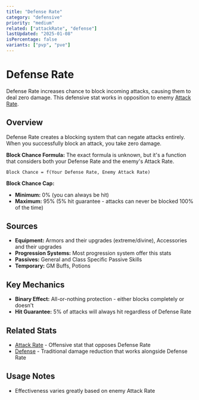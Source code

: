 ```yaml
---
title: "Defense Rate"
category: "defensive"
priority: "medium"
related: ["attackRate", "defense"]
lastUpdated: "2025-01-08"
isPercentage: false
variants: ["pvp", "pve"]
---
```


# Defense Rate

Defense Rate increases chance to block incoming attacks, causing them to deal zero damage. This defensive stat works in opposition to enemy [Attack Rate](/stats/attack-rate).

## Overview

Defense Rate creates a blocking system that can negate attacks entirely. When you successfully block an attack, you take zero damage.

**Block Chance Formula:**
The exact formula is unknown, but it's a function that considers both your Defense Rate and the enemy's Attack Rate.

`Block Chance = f(Your Defense Rate, Enemy Attack Rate)`


**Block Chance Cap:**
- **Minimum:** 0% (you can always be hit)
- **Maximum:** 95% (5% hit guarantee - attacks can never be blocked 100% of the time)

## Sources

- **Equipment:** Armors and their upgrades (extreme/divine), Accessories and their upgrades
- **Progression Systems:** Most progression system offer this stats
- **Passives:** General and Class Specific Passive Skills
- **Temporary:** GM Buffs, Potions

## Key Mechanics

- **Binary Effect:** All-or-nothing protection - either blocks completely or doesn't
- **Hit Guarantee:** 5% of attacks will always hit regardless of Defense Rate

## Related Stats

- [Attack Rate](/stats/attack-rate) - Offensive stat that opposes Defense Rate
- [Defense](/stats/defense) - Traditional damage reduction that works alongside Defense Rate

## Usage Notes

- Effectiveness varies greatly based on enemy Attack Rate